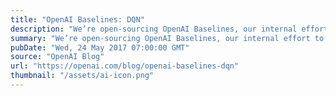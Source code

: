 ```yaml
---
title: "OpenAI Baselines: DQN"
description: "We’re open-sourcing OpenAI Baselines, our internal effort to reproduce reinforcement learning algorithms with performance on par with published results. We’ll release the algorithms over upcoming months; today’s release includes DQN and three of its variants."
summary: "We’re open-sourcing OpenAI Baselines, our internal effort to reproduce reinforcement learning algorithms with performance on par with published results. We’ll release the algorithms over upcoming months; today’s release includes DQN and three of its variants."
pubDate: "Wed, 24 May 2017 07:00:00 GMT"
source: "OpenAI Blog"
url: "https://openai.com/blog/openai-baselines-dqn"
thumbnail: "/assets/ai-icon.png"
---
```



